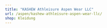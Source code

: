 ```yaml
---
title: "KASHEW Athleisure Aspen Wear LLC"
url: /aspen/kashew-athleisure-aspen-wear-llc/
shop: Kleidung
---
```

